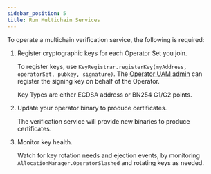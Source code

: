 ```yaml
---
sidebar_position: 5
title: Run Multichain Services
---
```


To operate a multichain verification service, the following is required: 

1. Register cryptographic keys for each Operator Set you join. 

    To register keys, use `KeyRegistrar.registerKey(myAddress, operatorSet, pubkey, signature)`. The [Operator UAM admin](uam/op-add-remove-admins.md) 
    can register the signing key on behalf of the Operator.

    Key Types are either ECDSA address or BN254 G1/G2 points.

2. Update your operator binary to produce certificates.

    The verification service will provide new binaries to produce certificates. 

3. Monitor key health. 

    Watch for key rotation needs and ejection events, by monitoring `AllocationManager.OperatorSlashed` and rotating keys as needed.